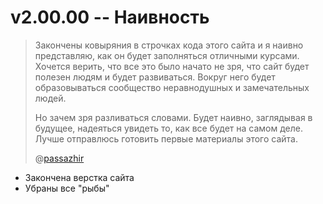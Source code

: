 # v2.00.00 -- Наивность

> Закончены ковыряния в строчках кода этого сайта и я наивно представляю, как он будет заполняться отличными курсами. Хочется верить, что все это было начато не зря, что сайт будет полезен людям и будет развиваться. Вокруг него будет образовываться сообщество неравнодушных и замечательных людей.
>
> Но зачем зря разливаться словами. Будет наивно, заглядывая в будущее, надеяться увидеть то, как все будет на самом деле. Лучше отправлюсь готовить первые материалы этого сайта.
>
> @[passazhir](https://github.com/passazhir)

- Закончена верстка сайта
- Убраны все "рыбы"
